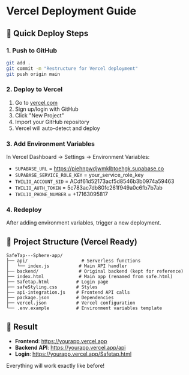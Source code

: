 # Vercel Deployment Guide

## 🚀 Quick Deploy Steps

### 1. Push to GitHub
```bash
git add .
git commit -m "Restructure for Vercel deployment"
git push origin main
```

### 2. Deploy to Vercel
1. Go to [vercel.com](https://vercel.com)
2. Sign up/login with GitHub
3. Click "New Project"
4. Import your GitHub repository
5. Vercel will auto-detect and deploy

### 3. Add Environment Variables
In Vercel Dashboard → Settings → Environment Variables:
- `SUPABASE_URL` = https://piehnpwdjwmklbtoehgk.supabase.co
- `SUPABASE_SERVICE_ROLE_KEY` = your_service_role_key
- `TWILIO_ACCOUNT_SID` = ACdf61d52173acf5d8546b3b0974a59463
- `TWILIO_AUTH_TOKEN` = 5c783ac7db80fc261f949a0c6fb7b7ab
- `TWILIO_PHONE_NUMBER` = +17163095817

### 4. Redeploy
After adding environment variables, trigger a new deployment.

## 📁 Project Structure (Vercel Ready)
```
SafeTap---Sphere-app/
├── api/                    # Serverless functions
│   └── index.js           # Main API handler
├── backend/               # Original backend (kept for reference)
├── index.html             # Main app (renamed from safe.html)
├── Safetap.html          # Login page
├── safeStyling.css       # Styles
├── api-integration.js    # Frontend API calls
├── package.json          # Dependencies
├── vercel.json           # Vercel configuration
└── .env.example          # Environment variables template
```

## 🎯 Result
- **Frontend**: https://yourapp.vercel.app
- **Backend API**: https://yourapp.vercel.app/api
- **Login**: https://yourapp.vercel.app/Safetap.html

Everything will work exactly like before!